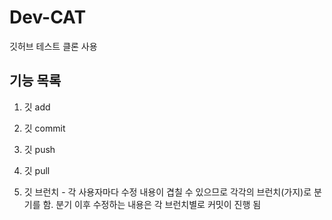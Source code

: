 # Dev-CAT

깃허브 테스트 클론 사용

## 기능 목록
1. 깃 add
2. 깃 commit
3. 깃 push
4. 깃 pull

5. 깃 브런치 - 각 사용자마다 수정 내용이 겹칠 수 있으므로 각각의 브런치(가지)로 분기를 함. 분기 이후 수정하는 내용은 각 브런치별로 커밋이 진행 됨